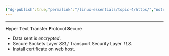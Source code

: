 ```yaml
---
{"dg-publish":true,"permalink":"/linux-essentials/topic-4/https/","noteIcon":"1"}
---
```


---
**H**yper **T**ext **T**ransfer **P**rotocol **S**ecure

- Data sent is _encrypted_.
- Secure Sockets Layer _SSL_/ Transport Security Layer _TLS_.
- Install certificate on web host.